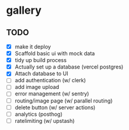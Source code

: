 # gallery

## TODO
- [x] make it deploy
- [x] Scaffold basic ui with mock data
- [x] tidy up build process
- [x] Actually set up a database (vercel postgres)
- [x] Attach database to UI
- [ ] add authentication (w/ clerk)
- [ ] add image upload
- [ ] error management (w/ sentry)
- [ ] routing/image page (w/ parallel routing)
- [ ] delete button (w/ server actions)
- [ ] analytics (posthog)
- [ ] ratelimiting (w/ upstash)

